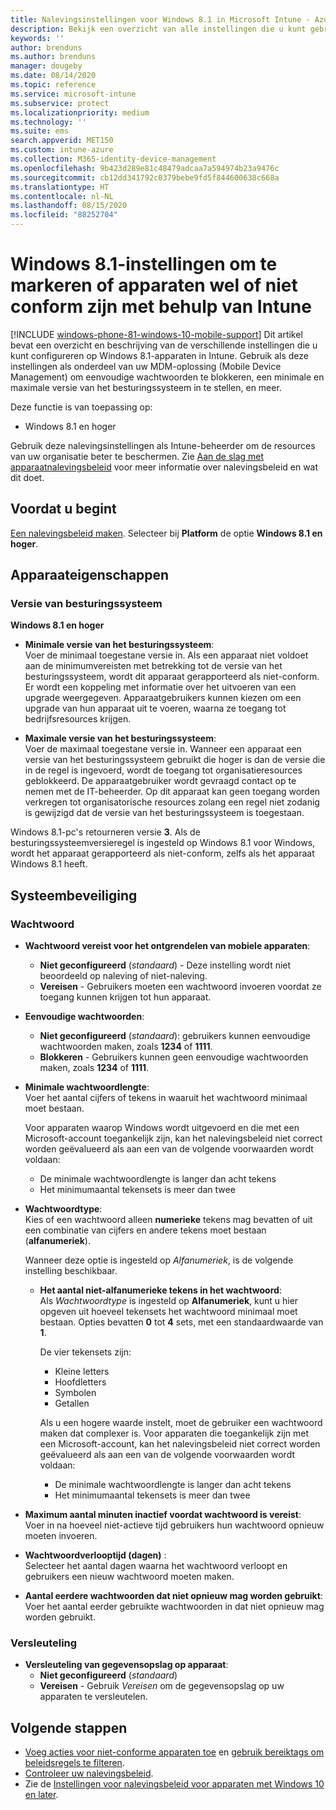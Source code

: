 ```yaml
---
title: Nalevingsinstellingen voor Windows 8.1 in Microsoft Intune - Azure | Microsoft Docs
description: Bekijk een overzicht van alle instellingen die u kunt gebruiken bij het instellen van naleving voor uw Windows 8.1 in Microsoft Intune. Controleer naleving van het minimale en maximale besturingssysteem, stel wachtwoordbeperkingen en -lengte in, schakel versleuteling voor de gegevensopslag in en meer.
keywords: ''
author: brenduns
ms.author: brenduns
manager: dougeby
ms.date: 08/14/2020
ms.topic: reference
ms.service: microsoft-intune
ms.subservice: protect
ms.localizationpriority: medium
ms.technology: ''
ms.suite: ems
search.appverid: MET150
ms.custom: intune-azure
ms.collection: M365-identity-device-management
ms.openlocfilehash: 9b423d289e81c48479adcaa7a594974b23a9476c
ms.sourcegitcommit: cb12dd341792c0379bebe9fd5f844600638c668a
ms.translationtype: HT
ms.contentlocale: nl-NL
ms.lasthandoff: 08/15/2020
ms.locfileid: "88252704"
---
```

# <a name="windows-81-settings-to-mark-devices-as-compliant-or-not-compliant-using-intune"></a>Windows 8.1-instellingen om te markeren of apparaten wel of niet conform zijn met behulp van Intune

[!INCLUDE [windows-phone-81-windows-10-mobile-support](../includes/windows-phone-81-windows-10-mobile-support.md)]
Dit artikel bevat een overzicht en beschrijving van de verschillende instellingen die u kunt configureren op Windows 8.1-apparaten in Intune. Gebruik als deze instellingen als onderdeel van uw MDM-oplossing (Mobile Device Management) om eenvoudige wachtwoorden te blokkeren, een minimale en maximale versie van het besturingssysteem in te stellen, en meer.

Deze functie is van toepassing op:

- Windows 8.1 en hoger

Gebruik deze nalevingsinstellingen als Intune-beheerder om de resources van uw organisatie beter te beschermen. Zie [Aan de slag met apparaatnalevingsbeleid](device-compliance-get-started.md) voor meer informatie over nalevingsbeleid en wat dit doet.

## <a name="before-you-begin"></a>Voordat u begint

[Een nalevingsbeleid maken](create-compliance-policy.md#create-the-policy). Selecteer bij **Platform** de optie **Windows 8.1 en hoger**.

## <a name="device-properties"></a>Apparaateigenschappen

### <a name="operating-system-version"></a>Versie van besturingssysteem

**Windows 8.1 en hoger**
- **Minimale versie van het besturingssysteem**:  
  Voer de minimaal toegestane versie in. Als een apparaat niet voldoet aan de minimumvereisten met betrekking tot de versie van het besturingssysteem, wordt dit apparaat gerapporteerd als niet-conform. Er wordt een koppeling met informatie over het uitvoeren van een upgrade weergegeven. Apparaatgebruikers kunnen kiezen om een upgrade van hun apparaat uit te voeren, waarna ze toegang tot bedrijfsresources krijgen.

- **Maximale versie van het besturingssysteem**:  
  Voer de maximaal toegestane versie in. Wanneer een apparaat een versie van het besturingssysteem gebruikt die hoger is dan de versie die in de regel is ingevoerd, wordt de toegang tot organisatieresources geblokkeerd. De apparaatgebruiker wordt gevraagd contact op te nemen met de IT-beheerder. Op dit apparaat kan geen toegang worden verkregen tot organisatorische resources zolang een regel niet zodanig is gewijzigd dat de versie van het besturingssysteem is toegestaan.

Windows 8.1-pc's retourneren versie **3**. Als de besturingssysteemversieregel is ingesteld op Windows 8.1 voor Windows, wordt het apparaat gerapporteerd als niet-conform, zelfs als het apparaat Windows 8.1 heeft.

## <a name="system-security"></a>Systeembeveiliging

### <a name="password"></a>Wachtwoord

- **Wachtwoord vereist voor het ontgrendelen van mobiele apparaten**:  
  - **Niet geconfigureerd** (*standaard*) - Deze instelling wordt niet beoordeeld op naleving of niet-naleving.
  - **Vereisen** - Gebruikers moeten een wachtwoord invoeren voordat ze toegang kunnen krijgen tot hun apparaat.

- **Eenvoudige wachtwoorden**:  
  - **Niet geconfigureerd** (*standaard*): gebruikers kunnen eenvoudige wachtwoorden maken, zoals **1234** of **1111**.
  - **Blokkeren** - Gebruikers kunnen geen eenvoudige wachtwoorden maken, zoals **1234** of **1111**.  

- **Minimale wachtwoordlengte**:  
  Voer het aantal cijfers of tekens in waaruit het wachtwoord minimaal moet bestaan.

  Voor apparaten waarop Windows wordt uitgevoerd en die met een Microsoft-account toegankelijk zijn, kan het nalevingsbeleid niet correct worden geëvalueerd als aan een van de volgende voorwaarden wordt voldaan:  
  - De minimale wachtwoordlengte is langer dan acht tekens
  - Het minimumaantal tekensets is meer dan twee

- **Wachtwoordtype**:  
  Kies of een wachtwoord alleen **numerieke** tekens mag bevatten of uit een combinatie van cijfers en andere tekens moet bestaan (**alfanumeriek**).

  Wanneer deze optie is ingesteld op *Alfanumeriek*, is de volgende instelling beschikbaar.  

  - **Het aantal niet-alfanumerieke tekens in het wachtwoord**:  
    Als *Wachtwoordtype* is ingesteld op **Alfanumeriek**, kunt u hier opgeven uit hoeveel tekensets het wachtwoord minimaal moet bestaan. Opties bevatten **0** tot **4** sets, met een standaardwaarde van **1**.
    
    De vier tekensets zijn:
    - Kleine letters
    - Hoofdletters
    - Symbolen
    - Getallen

    Als u een hogere waarde instelt, moet de gebruiker een wachtwoord maken dat complexer is. Voor apparaten die toegankelijk zijn met een Microsoft-account, kan het nalevingsbeleid niet correct worden geëvalueerd als aan een van de volgende voorwaarden wordt voldaan:

    - De minimale wachtwoordlengte is langer dan acht tekens
    - Het minimumaantal tekensets is meer dan twee

- **Maximum aantal minuten inactief voordat wachtwoord is vereist**:  
  Voer in na hoeveel niet-actieve tijd gebruikers hun wachtwoord opnieuw moeten invoeren.

- **Wachtwoordverlooptijd (dagen)** :  
  Selecteer het aantal dagen waarna het wachtwoord verloopt en gebruikers een nieuw wachtwoord moeten maken.

- **Aantal eerdere wachtwoorden dat niet opnieuw mag worden gebruikt**:  
  Voer het aantal eerder gebruikte wachtwoorden in dat niet opnieuw mag worden gebruikt.

### <a name="encryption"></a>Versleuteling

- **Versleuteling van gegevensopslag op apparaat**:  
  - **Niet geconfigureerd** (*standaard*)
  - **Vereisen** - Gebruik *Vereisen* om de gegevensopslag op uw apparaten te versleutelen.


<!-- not on phone   
- **Require encryption on mobile device**: **Require** the device to be encrypted to connect to data storage resources.
--> 

## <a name="next-steps"></a>Volgende stappen

- [Voeg acties voor niet-conforme apparaten toe](actions-for-noncompliance.md) en [gebruik bereiktags om beleidsregels te filteren](../fundamentals/scope-tags.md).
- [Controleer uw nalevingsbeleid](compliance-policy-monitor.md).
- Zie de [Instellingen voor nalevingsbeleid voor apparaten met Windows 10 en later](compliance-policy-create-windows.md).